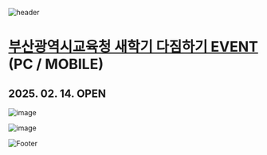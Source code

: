 ![header](https://capsule-render.vercel.app/api?type=wave&color=auto&height=150&section=header&text=2025.%2002.%2012%20-%2002.%2013&fontSize=60)

# <a href="https://onlinepage.co.kr/2025busandu/"> 부산광역시교육청 새학기 다짐하기 EVENT </a> (PC / MOBILE)
## 2025. 02. 14. OPEN

![image](https://github.com/user-attachments/assets/32ea24cf-f416-4c76-90f6-2532a3c55c9b)

![image](https://github.com/user-attachments/assets/f910a6e1-6544-43de-a397-19683a9fec4a)

![Footer](https://capsule-render.vercel.app/api?type=waving&color=auto&height=200&section=footer)









